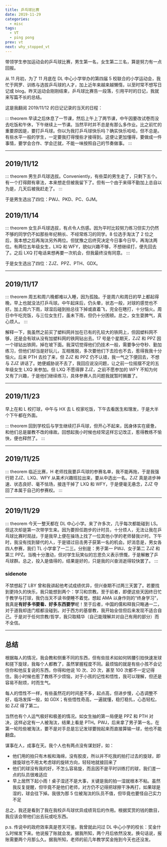 ```yaml
---
title: 乒乓球比赛
date: 2019-11-29
categories:
  - misc
tags:
  - VT
  - ping pong
prev: vt
next: why_stopped_vt
---
```


带领学生参加运动会的乒乓球比赛，男生第一名，女生第二三名，算是努力有一点回报。

<!-- more -->

从 11 月初，为了 11 月底在 DL 中心小学举办的第四届 5 校联合的小学运动会，我忙于网罗、训练与选拔乒乓球的人才，加上近年来越来越懒惰，以至时常不想写日记或 blog。昨天运动会刚刚结束，乒乓球比赛告一段落，引用平时的日记，我就来写篇不长的总结。

这是我翻阅 2019/11/12 的日记记录的当天的日程：

::: theorem
早读之后休息了一节课，然后上午上了两节课，中午因要改试卷而没去吃饭和午休，下午继续上一节课。当然平时并不总是有那么多作业。比之前忙的重要原因是，要打乒乓球。你以为我打乒乓球快乐吗？确实快乐哈哈，但不总是。有些水平一般的学生，一定要我打得慢些才接得到。这便让更加懂得，要做成一件事情，要学会合作、学会迁就，不能一味按照自己的节奏做事。
:::

---

## 2019/11/12

::: theorem
男生乒乓球选拔。Conveniently，有些菜的男生走了，只剩下五个。有一个打得颇有章法，本来想走但被我留下了。但有一个由于来得不勤加上总自以为是，几天后被我赶走了。
:::

于是男生选出了四位：PWJ、PKD、PC、GJM。

## 2019/11/14

::: theorem
女生乒乓球选拔，有点令人伤感。因为平时比较努力练习但实力仍然不够的同学仍不如那些年纪稍长、不经常练习的同学。8 位选手淘汰了 2 位之后，我本想之后再淘汰另外两位。但犹豫之后终究决定今日事今日毕，再淘汰两位。有两位五年级女生，LXQ 和 WFY，貌似兴趣不够，不想继续打，便先回去了。之后 LXQ 打电话来想再要一次机会，但我最终没有同意。
:::

于是女生选出了四位：ZJZ、PPZ、PTH、GDX。

---

## 2019/11/17

::: theorem
周五和周六晚都难以入睡，因为孤独。于是周六和周日的早上都起得晚，早上也就没法打乒乓球。中午起床后，仍头晕，状态一般，对球的感觉也不好。加上周六下雨，球湿后碰到拍总往下掉或直着飞，完全在瞎打，十分恼火。周日中午吃完饭，与三位女生打，虽未下雨，但仍十分困顿。总之，女生耍脾气，真心烦人。
:::

解释一下，我虽然之前买了塑料网并加在已有的孔较大的铁网上，但因塑料网不够，还是会有球从没有加塑料网的铁网钻出去。17 号是个星期天，ZJZ 和 PPZ 因一个球钻出铁网，掉在坡下面。我深切觉得他们仍技术一般，需要争分夺秒、勤加练习，但他们却当是好玩儿，互相推脱，多次要他们下去捡也不去，惹得我我十分恼火。后来 PTH 去捡了来，但 ZJZ 和 PPZ 仍不认错，我一气之下便回去，不想与 ZJZ 讲话了。她便威胁说不去了，我回应说没问题，让之前一位摇摆不定的五年级女生 LXQ 来参加。但 LXQ 不愿得罪 ZJZ，之前不愿参加的 WFY 不知为何又有了兴趣，于是他们继续练习，具体参赛人员问题我就暂时搁置了。

---

## 2019/11/23

早上在和 L 校打球，中午与 HX 去 L 校家吃饭，下午去看医生和理发，于是大半个下午都在外面。

::: theorem
回到学校后与学生继续打乒乓球，但开心不起来，因身体实在疲惫，和他们总是屡教不改的缘故。回想起我小时候也经常这样忘记改正，惹得教练不愉快，便也释然了。
:::

---

## 2019/11/25

::: theorem
临近比赛，H 老师找我要乒乓球的参赛名单，我不能再拖，于是我强行把 ZJZ、LXQ、WFY 从美术兴趣班拉出来，要从中选出一名。ZJZ 真是进步神速、状态良好、毫不怯场，接连干掉了 LXQ 和 WFY，于是便毫无悬念，ZJZ 夺回了本属于自己的参赛权。
:::

---

## 2019/11/29

::: theorem
今天一整天都在 DL 中心小学。来了许多次，几乎每次都能碰到 LS。但这次却是第一次带学生来。因为要担任跑步的计时员，十分烦人，无法让我在乒乓球比赛时观战，于是我早上便在操场上找了一位其他小学的老师替我计时。下午时，我没有找到替代的人，于是错过目击男子获第一名的机会。好消息是，男女各四人参赛，我们 TL 小学拿了一二三。分别是：男子第一 PWJ、女子第二 ZJZ 和第三 PPZ。当晚十分激动，但对学生玩笑似的忘恩负义表示愤慨，于是解散了乒乓球群。总之，投入是值得的，结果是好的，只是我的兴奋消逝得较快罢了。
:::

### sidenote

不禁想起了 LBY 曾和我讲起他考试成绩优异，但兴奋期不过两三天罢了。若要找到更持久的快乐，我只能想到两个：学习和宗教。至于前者，即便这些天因终日忙于教学与打球，我仍当天不读书便睡不着觉。想起 AMA 以身作则的“终身学习”，我真是**有好多书要看、好多东西要学**呢！至于后者，中国的儒和释我只略通一二，对于道我却连门框都没碰到。对于西方的基督教，我开始全信但后来发现不适合自己。于是对于任何宗教/哲学，我只取精华（自己能理解并对自己有用的部分）而不全信。

---

## 总结

根据每人的情况，我会教和侧重不同的东西，但有些技术如如何转腰引拍快速发球和搓下旋球，我每个人都教了，虽然掌握程度不同。最烦恼的就是有些小孩不会记住你和他反复说的东西，你得和他说 10 次、20 次，甚至 100 次都不一定记得住。我小时候也惹了教练不少烦恼，对于小孩的记性和悟性，我可以理解，但还是容易不耐烦，时而生气。

每人的悟性不一样，有些虽然花的时间差不多，起点高，但进步慢，心态调整不好，临场发挥一般，如 GDX；有些悟性奇高，一遍就懂，稳打稳扎，心态轻松，如 ZJZ 得了第二。

当然也有个人运气极好和极差的情况。如女生抽的第一局便是 PPZ 和 PTH 对决，这样必定有一人被淘汰，结果上看是 PTH。PWJ，后来拿了男子第一名，在第一轮险些被淘汰，要不是对手总是忘记发球要抛起来而直接算输一球，他也不能翻盘。

谋事在人，成事在天。我个人也有两点没有谋划好，如：

- 他们用的拍只有木板和海绵，没有胶皮，所以并不吃我的拍打过去的旋球，即接旋球也不用太考虑球的旋转方向，轻轻地就接回来了
- 他们的球没有我的好，不怎么容易旋，而且因不是平时训练打的球，我们差一点的队员很难适应
- 早上居然下起小雨！桌子湿还不是大事，关键是我的拍一湿就根本不粘。虽然我反复提醒，但毕竟不是他们老师，对方仍不记得把球擦干净再打，如果球是湿的，球会往下掉。我很为那 5 位被淘汰的队员不值，但毕竟也要怪自己实力不足

总之，我还是看到了我在我校乒乓球优异成绩背后的作用。根据奖赏的钱的数目，我应该会带他们出去玩或吃东西。

p.s. 传说中的政府效率真是苍天可鉴。我曾就此问过 DL 中心小学的校长：奖金什么时候发下来。他说报了账就会发。据我所知，两个月后依然没发。换句话说，报账需要两个月那么久。据我所知，老师的前几年教学奖金拖到今天也还没发。
